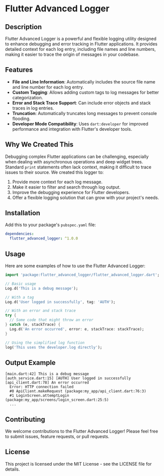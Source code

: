 # Flutter Advanced Logger

## Description

Flutter Advanced Logger is a powerful and flexible logging utility designed to enhance debugging and error tracking in Flutter applications. It provides detailed context for each log entry, including file names and line numbers, making it easier to trace the origin of messages in your codebase.

## Features

- **File and Line Information**: Automatically includes the source file name and line number for each log entry.
- **Custom Tagging**: Allows adding custom tags to log messages for better categorization.
- **Error and Stack Trace Support**: Can include error objects and stack traces in log entries.
- **Truncation**: Automatically truncates long messages to prevent console flooding.
- **Developer Mode Compatibility**: Uses `dart:developer` for improved performance and integration with Flutter's developer tools.

## Why We Created This

Debugging complex Flutter applications can be challenging, especially when dealing with asynchronous operations and deep widget trees. Standard `print` statements often lack context, making it difficult to trace issues to their source. We created this logger to:

1. Provide more context for each log message.
2. Make it easier to filter and search through log output.
3. Improve the debugging experience for Flutter developers.
4. Offer a flexible logging solution that can grow with your project's needs.

## Installation

Add this to your package's `pubspec.yaml` file:

```yaml
dependencies:
  flutter_advanced_logger: ^1.0.0
```

## Usage

Here are some examples of how to use the Flutter Advanced Logger:

```dart
import 'package:flutter_advanced_logger/flutter_advanced_logger.dart';

// Basic usage
Log.d('This is a debug message');

// With a tag
Log.d('User logged in successfully', tag: 'AUTH');

// With an error and stack trace
try {
  // Some code that might throw an error
} catch (e, stackTrace) {
  Log.d('An error occurred', error: e, stackTrace: stackTrace);
}

// Using the simplified log function
log('This uses the developer.log directly');
```

## Output Example

```
[main.dart:42] This is a debug message
[auth_service.dart:15] [AUTH] User logged in successfully
[api_client.dart:78] An error occurred
  Error: HTTP connection failed
  #0 ApiClient.makeRequest (package:my_app/api_client.dart:76:3)
  #1 LoginScreen.attemptLogin (package:my_app/screens/login_screen.dart:25:5)
  ...
```

## Contributing

We welcome contributions to the Flutter Advanced Logger! Please feel free to submit issues, feature requests, or pull requests.

## License

This project is licensed under the MIT License - see the LICENSE file for details.
